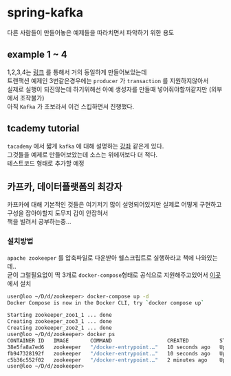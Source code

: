 # spring-kafka

다른 사람들이 만들어놓은 예제들을 따라치면서 파악하기 위한 용도

## example 1 ~ 4

1,2,3,4는 [링크](https://github.com/spring-projects/spring-kafka) 를 통해서 거의 동일하게 만들어보았는데  
트랜잭션 예제인 3번같은경우에는 `producer` 가 `transaction` 를 지원하지않아서  
실제로 실행이 되진않는데 하기위해선 아예 생성자를 만들때 넣어줘야할꺼같지만 (외부에서 조작불가)  
아직 `Kafka` 가 초보라서 이건 스킵하면서 진행했다.

## tcademy tutorial

`tacademy` 에서 짧게 `kafka` 에 대해 설명하는 [강좌](https://youtu.be/ozxVgaqGNhM) 같은게 있다.  
그것들을 예제로 만들어보았는데 소스는 위에꺼보다 더 적다.  
테스트코드 형태로 추가할 예정

## 카프카, 데이터플랫폼의 최강자

카프카에 대해 기본적인 것들은 여기저기 많이 설명되어있지만 실제로 어떻게 구현하고 구성을 잡아야할지 도무지 감이 안잡혀서  
책을 빌려서 공부하는중...

### 설치방법

`apache zookeeper` 를 압축파일로 다운받아 쉘스크립트로 실행하라고 책에 나와있는데..  
굳이 그럴필요없이 딱 3개로 `docker-compose`형태로 공식으로 지원해주고있어서 [이곳](https://hub.docker.com/_/zookeeper)에서 설치

```bash
user@loo ~/D/d/zookeeper> docker-compose up -d
Docker Compose is now in the Docker CLI, try `docker compose up`

Starting zookeeper_zoo1_1 ... done
Creating zookeeper_zoo3_1 ... done
Creating zookeeper_zoo2_1 ... done
user@loo ~/D/d/zookeeper> docker ps
CONTAINER ID   IMAGE       COMMAND                  CREATED          STATUS         PORTS                                                  NAMES
38e5fa8a7ed6   zookeeper   "/docker-entrypoint.…"   10 seconds ago   Up 4 seconds   2888/tcp, 3888/tcp, 8080/tcp, 0.0.0.0:2182->2181/tcp   zookeeper_zoo2_1
fb947328192f   zookeeper   "/docker-entrypoint.…"   10 seconds ago   Up 2 seconds   2888/tcp, 3888/tcp, 8080/tcp, 0.0.0.0:2183->2181/tcp   zookeeper_zoo3_1
c5b36c552f02   zookeeper   "/docker-entrypoint.…"   2 minutes ago    Up 5 seconds   2888/tcp, 3888/tcp, 0.0.0.0:2181->2181/tcp, 8080/tcp   zookeeper_zoo1_1
user@loo ~/D/d/zookeeper>
```
